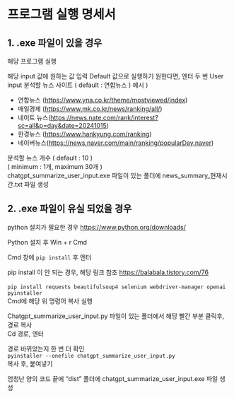 # 프로그램 실행 명세서

## 1. .exe 파일이 있을 경우
해당 프로그램 실행

해당 input 값에 원하는 값 입력
Default 값으로 실행하기 원한다면, 엔터 두 번
User input
분석할 뉴스 사이트 ( default : 연합뉴스 )
예시 )
* 연합뉴스 (https://www.yna.co.kr/theme/mostviewed/index)
* 매일경제 (https://www.mk.co.kr/news/ranking/all/)
* 네이트 뉴스(https://news.nate.com/rank/interest?sc=all&p=day&date=20241015)
* 한경뉴스 (https://www.hankyung.com/ranking)
* 네이버뉴스(https://news.naver.com/main/ranking/popularDay.naver)


분석할 뉴스 개수     ( default : 10 )
<br>( minimum : 1개, maximum 30개 )
<br>chatgpt_summarize_user_input.exe 파일이 있는 폴더에 news_summary_현재시간.txt 파일 생성


## 2. .exe 파일이 유실 되었을 경우
python 설치가 필요한 경우
https://www.python.org/downloads/ 


Python 설치 후
Win + r
Cmd 


Cmd 창에 ```pip install``` 후 엔터

pip install 이 안 되는 경우, 해당 링크 참조 https://balabala.tistory.com/76 
<br><br> ```pip install requests beautifulsoup4 selenium webdriver-manager openai pyinstaller```
<br>Cmd에 해당 위 명령어 복사 실행

Chatgpt_summarize_user_input.py 파일이 있는 폴더에서 해당 빨간 부분 클릭후, 경로 복사
<br>Cd 경로, 엔터

경로 바뀌었는지 한 번 더 확인 
<br> ```pyinstaller --onefile chatgpt_summarize_user_input.py```
<br>복사 후, 붙여넣기

엄청난 양의 코드 끝에 “dist” 폴더에 chatgpt_summarize_user_input.exe 파일 생성
